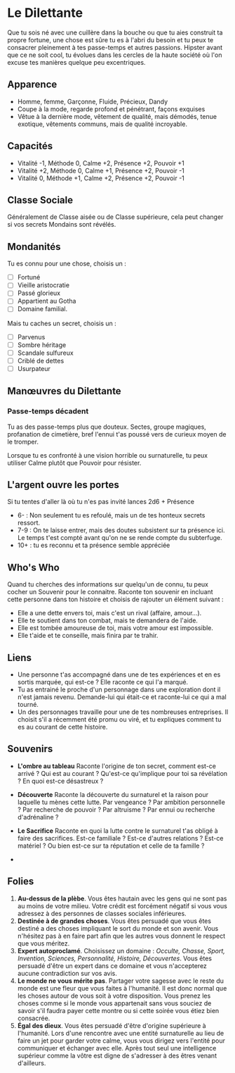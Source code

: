 # Le Dilettante

Que tu sois né avec une cuillère dans la bouche ou que tu aies construit ta propre fortune, une chose est sûre tu es à l'abri du besoin et tu peux te consacrer pleinement à tes passe-temps et autres passions. Hipster avant que ce ne soit cool, tu évolues dans les cercles de la haute société où l'on excuse tes manières quelque peu excentriques.

## Apparence

- Homme, femme, Garçonne, Fluide, Précieux, Dandy
- Coupe à la mode, regarde profond et pénétrant, façons exquises
- Vêtue à la dernière mode, vêtement de qualité, mais démodés, tenue exotique, vêtements communs, mais de qualité incroyable.

## Capacités

- Vitalité -1, Méthode 0, Calme +2, Présence +2, Pouvoir +1
- Vitalité +2, Méthode 0, Calme +1, Présence +2, Pouvoir -1
- Vitalité 0, Méthode +1, Calme +2, Présence +2, Pouvoir -1

## Classe Sociale

Généralement de Classe aisée ou de Classe supérieure, cela peut changer si vos secrets Mondains sont révélés.

## Mondanités

Tu es connu pour une chose, choisis un :

- [ ] Fortuné
- [ ] Vieille aristocratie
- [ ] Passé glorieux
- [ ] Appartient au Gotha
- [ ] Domaine familial.

Mais tu caches un secret, choisis un :

- [ ] Parvenus
- [ ] Sombre héritage
- [ ] Scandale sulfureux
- [ ] Criblé de dettes
- [ ] Usurpateur

## Manœuvres du Dilettante

### Passe-temps décadent

Tu as des passe-temps plus que douteux. Sectes, groupe magiques, profanation de cimetière, bref l'ennui t'as poussé vers de curieux moyen de le tromper.

Lorsque tu es confronté à une vision horrible ou surnaturelle, tu peux utiliser Calme plutôt que Pouvoir pour résister.

## L'argent ouvre les portes

Si tu tentes d'aller là où tu n'es pas invité lances 2d6 + Présence

- 6- : Non seulement tu es refoulé, mais un de tes honteux secrets ressort.
- 7-9 : On te laisse entrer, mais des doutes subsistent sur ta présence ici. Le temps t'est compté avant qu'on ne se rende compte du subterfuge.
- 10+ : tu es reconnu et ta présence semble appréciée

## Who's Who

Quand tu cherches des informations sur quelqu'un de connu, tu peux cocher un Souvenir pour le connaitre.
Raconte ton souvenir en incluant cette personne dans ton histoire et choisis de rajouter un élément suivant :

- Elle a une dette envers toi, mais c'est un rival (affaire, amour…).
- Elle te soutient dans ton combat, mais te demandera de l'aide.
- Elle est tombée amoureuse de toi, mais votre amour est impossible.
- Elle t'aide et te conseille, mais finira par te trahir.

## Liens

- Une personne t'as accompagné dans une de tes expériences et en es sortis marquée, qui est-ce ? Elle raconte ce qui l'a marqué.
- Tu as entrainé le proche d'un personnage dans une exploration dont il n'est jamais revenu. Demande-lui qui était-ce et raconte-lui ce qui a mal tourné.
- Un des personnages travaille pour une de tes nombreuses entreprises. Il choisit s'il a récemment été promu ou viré, et tu expliques comment tu es au courant de cette histoire.

## Souvenirs

- **L'ombre au tableau**
Raconte l'origine de ton secret, comment est-ce arrivé ? Qui est au courant ? Qu'est-ce qu'implique pour toi sa révélation ? En quoi est-ce désastreux ?
- **Découverte**
Raconte la découverte du surnaturel et la raison pour laquelle tu mènes cette lutte. Par vengeance ? Par ambition personnelle ? Par recherche de pouvoir ? Par altruisme ? Par ennui ou recherche d'adrénaline ?
- **Le Sacrifice**
Raconte en quoi la lutte contre le surnaturel t'as obligé à faire des sacrifices. Est-ce familiale ? Est-ce d'autres relations ? Est-ce matériel ? Ou bien est-ce sur ta réputation et celle de ta famille ?

-

## Folies

1. **Au-dessus de la plèbe**.
Vous êtes hautain avec les gens qui ne sont pas au moins de votre milieu. Votre crédit est forcément négatif si vous vous adressez à des personnes de classes sociales inférieures.
2. **Destinée à de grandes choses**.
Vous êtes persuadé que vous êtes destiné a des choses impliquant le sort du monde et son avenir. Vous n'hésitez pas à en faire part afin que les autres vous donnent le respect que vous méritez.
3. **Expert autoproclamé**.
Choisissez un domaine : _Occulte, Chasse, Sport, Invention, Sciences, Personnalité, Histoire, Découvertes_. Vous êtes persuadé d'être un expert dans ce domaine et vous n'accepterez aucune contradiction sur vos avis.
4. **Le monde ne vous mérite pas**.
Partager votre sagesse avec le reste du monde est une fleur que vous faites à l'humanité. Il est donc normal que les choses autour de vous soit à votre disposition. Vous prenez les choses comme si le monde vous appartenait sans vous souciez de savoir s'il faudra payer cette montre ou si cette soirée vous étiez bien consacrée.
5. **Égal des dieux**.
Vous êtes persuadé d'être d'origine supérieure à l'humanité. Lors d'une rencontre avec une entité surnaturelle au lieu de faire un jet pour garder votre calme, vous vous dirigez vers l'entité pour communiquer et échanger avec elle. Après tout seul une intelligence supérieur comme la vôtre est digne de s'adresser à des êtres venant d'ailleurs.
